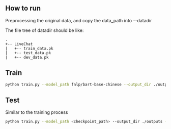 ## How to run

Preprocessing the original data, and copy the data_path into --datadir

The file tree of datadir should be like:

```
.
+-- LiveChat
|   +-- train_data.pk
|   +-- test_data.pk
|   +-- dev_data.pk
```

## Train

```bash
python train.py --model_path fnlp/bart-base-chinese --output_dir ./outputs --data_dir ./LiveChat/ --do_train --do_eval 
```

## Test

Similar to the training process

```bash
python train.py --model_path <checkpoint_path> --output_dir ./outputs --data_dir ./LiveChat/ --do_eval 
```
